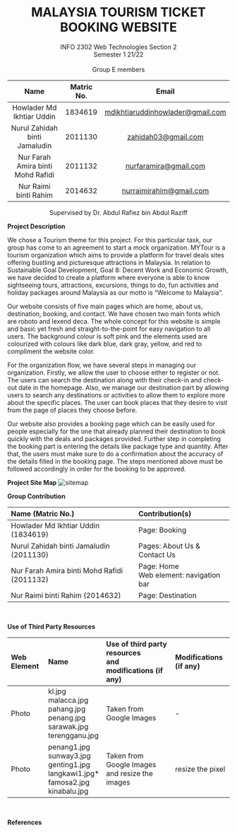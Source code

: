 <h1 align="center">
MALAYSIA TOURISM TICKET BOOKING WEBSITE
  </h1>

<p align="center">
INFO 2302 Web Technologies Section 2 <br>
Semester 1 21/22 <br><br>
Group E members
</p>

<center>
  
| Name                             | Matric No. | Email                           |
| :-------------------------------:| :--------: | :-----------------------------: |
| Howlader Md Ikhtiar Uddin        |1834619     | mdikhtiaruddinhowlader@gmail.com|
| Nurul Zahidah binti Jamaludin    |2011130     | zahidah03@gmail.com             |
|Nur Farah Amira binti Mohd Rafidi |2011132     |nurfaramira@gmail.com            |
|Nur Raimi binti Rahim             |2014632     |nurraimirahim@gmail.com          |
  
</center>

<p align="center">
Supervised by Dr. Abdul Rafiez bin Abdul Raziff
  </p>


**Project Description**
<p> We chose a Tourism theme for this project. For this particular task, our group has come to an agreement to start a mock organization. MYTour is a tourism organization which aims to provide a platform for travel deals sites offering bustling and picturesque attractions in Malaysia. In relation to Sustainable Goal Development, Goal 8: Decent Work and Economic Growth, we have decided to create a platform where everyone is able to know sightseeing tours, attractions, excursions, things to do, fun activities and holiday packages around Malaysia as our motto is “Welcome to Malaysia”. </p>

Our website consists of five main pages which are home, about us, destination, booking, and contact. We have chosen two main fonts which are roboto and lexend deca. The whole concept for this website is simple and basic yet fresh and straight-to-the-point for easy navigation to all users. The background colour is soft pink and the elements used are colourized with colours like dark blue, dark gray, yellow, and red to compliment the website color.

For the organization flow, we have several steps in managing our organization. Firstly, we allow the user to choose either to register or not. The users can search the destination along with their check-in and check-out date in the homepage. Also, we manage our destination part by allowing users to search any destinations or activities to allow them to explore more about the specific places. The user can book  places that they desire to visit from the page of places they choose before.

Our website also provides a booking page which can be easily used for people especially for the one that already planned their destination to book quickly with the deals and packages provided. Further step in completing the booking part is entering the details like package type and quantity. After that, the users must make sure to do a confirmation about the accuracy of the details filled in the booking page. The steps mentioned above must be followed accordingly in order for the booking to be approved.

**Project Site Map**
![sitemap](https://user-images.githubusercontent.com/95870144/148650021-d7c854a0-2d2b-4062-963e-0c305efa666c.jpeg)






  **Group Contribution**
    
|Name (Matric No.) | Contribution(s) |
| :--- | :---- | 
|Howlader Md Ikhtiar Uddin (1834619) |Page: Booking |
|Nurul Zahidah binti Jamaludin (2011130) | Pages: About Us & Contact Us|
|Nur Farah Amira binti Mohd Rafidi (2011132) |Page: Home <br> Web element: navigation bar|
|Nur Raimi binti Rahim (2014632) |Page: Destination|

<br>

 **Use of Third Party Resources**
      
|Web Element| Name |Use of third party resources <br> and modifications (if any) | Modifications (if any) |
| :--- | :---- | :--- | :---- | 
|Photo |kl.jpg <br> malacca.jpg <br> pahang.jpg <br> penang.jpg <br> sarawak.jpg <br> terengganu.jpg |Taken from Google Images| -|
|Photo  |penang1.jpg <br> sunway3.jpg<br>genting1.jpg<br>langkawi1.jpg*<br>famosa2.jpg<br>kinabalu.jpg|Taken from Google Images and resize the images|resize the pixel|






<br>

**References**


